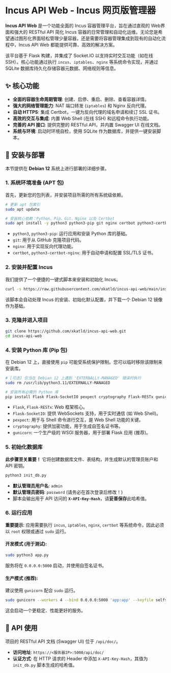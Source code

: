 # Incus API Web - Incus 网页版管理器

**Incus API Web** 是一个功能全面的 Incus 容器管理平台，旨在通过直观的 Web界面和强大的 RESTful API 简化 Incus 容器的日常管理和自动化运维。无论您是希望通过图形化界面轻松管理少量容器，还是需要将容器管理集成到现有的自动化流程中，Incus API Web 都能提供可靠、高效的解决方案。

该平台基于 Flask 构建，并集成了 Socket.IO 以支持实时交互功能（如在线 SSH）。核心功能通过执行 `incus`、`iptables`、`nginx` 等系统命令实现，并通过 SQLite 数据库持久化存储容器元数据、网络规则等信息。

## ✨ 核心功能

  * **全面的容器生命周期管理**: 创建、启停、重启、删除、查看容器详情。
  * **强大的网络管理能力**: NAT 端口转发 (`iptables`) 和 Nginx 反向代理。
  * **自动 HTTPS**: 集成 Certbot，一键为反向代理的域名申请和续订 SSL 证书。
  * **高效的交互与集成**: 内置 Web Shell (在线 SSH) 和远程命令执行功能。
  * **完善的 API 接口**: 提供完整的 RESTful API，并内置 Swagger UI 在线文档。
  * **系统与环境**: 启动时环境自检，使用 SQLite 作为数据库，并提供一键安装脚本。

## 🚀 安装与部署

本节提供在 **Debian 12** 系统上进行部署的详细步骤。

### 1\. 系统环境准备 (APT 包)

首先，更新您的包列表，并安装项目所需的所有系统级依赖。

```bash
# 更新 apt 包索引
sudo apt update

# 安装核心依赖：Python、Pip、Git、Nginx 以及 Certbot
sudo apt install -y python3 python3-pip git nginx certbot python3-certbot-nginx
```

  * `python3`, `python3-pip`: 运行应用和安装 Python 库的基础。
  * `git`: 用于从 GitHub 克隆项目代码。
  * `nginx`: 用于实现反向代理功能。
  * `certbot`, `python3-certbot-nginx`: 用于自动申请和配置 SSL/TLS 证书。

### 2\. 安装并配置 Incus

我们提供了一个便捷的一键式脚本来安装和初始化 Incus。

```bash
curl -s https://raw.githubusercontent.com/xkatld/incus-api-web/main/install_incus.sh | sudo bash
```

该脚本会自动处理 Incus 的安装、初始化默认配置，并下载一个 Debian 12 镜像作为基础。

### 3\. 克隆并进入项目

```bash
git clone https://github.com/xkatld/incus-api-web.git
cd incus-api-web
```

### 4\. 安装 Python 库 (Pip 包)

在 Debian 12 上，直接使用 `pip` 可能受系统保护限制。您可以临时移除该限制来安装库。

```bash
# [可选] 仅当在 Debian 12 上遇到 'EXTERNALLY-MANAGED' 错误时执行
sudo rm /usr/lib/python3.11/EXTERNALLY-MANAGED

# 安装所有必需的 Python 库
pip install Flask Flask-SocketIO pexpect cryptography Flask-RESTx gunicorn
```

  * `Flask`, `Flask-RESTx`: Web 框架核心。
  * `Flask-SocketIO`: 提供 WebSockets 支持，用于实时通信 (如 Web Shell)。
  * `pexpect`: 用于与 Shell 命令进行交互，是 Web Shell 功能的关键。
  * `cryptography`: 提供加密功能，用于生成自签名证书等。
  * `gunicorn`: 一个生产级的 WSGI 服务器，用于部署 Flask 应用 (推荐)。

### 5\. 初始化数据库

**此步骤至关重要！** 它将创建数据库文件、表结构，并生成默认的管理员账户和 API 密钥。

```bash
python3 init_db.py
```

  * **默认管理员用户名**: `admin`
  * **默认管理员密码**: `password` (请务必在首次登录后修改！)
  * 脚本会输出用于 API 访问的 **`X-API-Key-Hash`**，请**妥善保存**此哈希值。

### 6\. 运行应用

**重要提示**: 应用需要执行 `incus`, `iptables`, `nginx`, `certbot` 等系统命令，因此必须以 `root` 权限或通过 `sudo` 运行。

#### 开发模式 (用于测试):

```bash
sudo python3 app.py
```

服务将在 `0.0.0.0:5000` 启动，并使用自签名证书。

#### 生产模式 (推荐):

建议使用 `gunicorn` 配合 `sudo` 运行。

```bash
sudo gunicorn --workers 4 --bind 0.0.0.0:5000 'app:app' --keyfile selfsigned.key --certfile selfsigned.crt
```

这会启动一个更稳定、性能更好的服务。

## 📝 API 使用

项目的 RESTful API 文档 (Swagger UI) 位于 `/api/doc/`。

  * **访问地址**: `https://<服务器IP>:5000/api/doc/`
  * **认证方式**: 在 HTTP 请求的 Header 中添加 `X-API-Key-Hash`，其值为 `init_db.py` 脚本生成的哈希值。